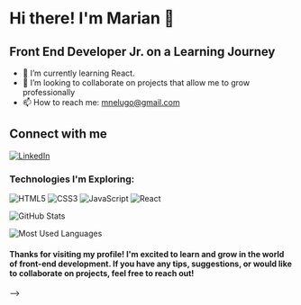 <!-- Header -->
# Hi there! I'm Marian 👋

## Front End Developer Jr. on a Learning Journey
- 🌱 I’m currently learning React.
- 👯 I’m looking to collaborate on projects that allow me to grow professionally
- 📫 How to reach me: mnelugo@gmail.com
  
## Connect with me
[![LinkedIn](https://img.shields.io/badge/LinkedIn-%20yourname-blue)]([https://www.linkedin.com/in/marian-estigarribia/](https://www.linkedin.com/in/marian-estigarribia/))

<!-- Technologies Section -->
### Technologies I'm Exploring:

![HTML5](https://img.shields.io/badge/HTML5-%23E34F26)
![CSS3](https://img.shields.io/badge/CSS3-%231572B6)
![JavaScript](https://img.shields.io/badge/JavaScript-%23F7DF1E)
![React](https://img.shields.io/badge/React-%2361DAFB)
<!-- ![Vue.js](https://img.shields.io/badge/Vue.js-%234FC08D)
![SASS](https://img.shields.io/badge/SASS-%23CC6699)-->

<!-- Featured Projects Section 
### Featured Projects:

- [Project 1](URL_OF_PROJECT_1) - An interactive web project showcasing my progress in HTML and CSS.
- [Project 2](URL_OF_PROJECT_2) - A simple React app demonstrating my understanding of JavaScript.-->

<!-- GitHub Stats Section -->
![GitHub Stats](https://github-readme-stats.vercel.app/api?username=YOUR_USERNAME&show_icons=true&theme=radical)

<!-- Most Used Languages Section -->
![Most Used Languages](https://github-readme-stats.vercel.app/api/top-langs/?username=YOUR_USERNAME&layout=compact&theme=radical)

<!-- Closing Line -->
#### Thanks for visiting my profile! I'm excited to learn and grow in the world of front-end development. If you have any tips, suggestions, or would like to collaborate on projects, feel free to reach out!



-->
